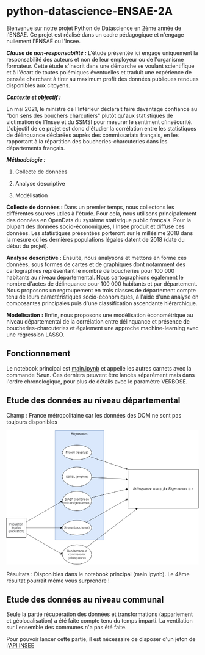 # python-datascience-ENSAE-2A
Bienvenue sur notre projet Python de Datascience en 2ème année de l'ENSAE. Ce projet est réalisé dans un cadre pédagogique et n'engage nullement l'ENSAE ou l'Insee. 

***Clause de non-responsabilité :***
L'étude présentée ici engage uniquement la responsabilité des auteurs et non de leur employeur ou de l'organisme formateur.
Cette étude s'inscrit dans une démarche se voulant scientifique et à l'écart de toutes polémiques éventuelles et traduit une expérience de pensée cherchant à tirer au maximum profit des données publiques rendues disponibles aux citoyens.

***Contexte et objectif :***

En mai 2021, le ministre de l'Intérieur déclarait faire davantage confiance au "bon sens des bouchers charcutiers" plutôt qu'aux statistiques de victimation de l'Insee et du SSMSI pour mesurer le sentiment d'insécurité. L'objectif de ce projet est donc d'étudier la corrélation entre les statistiques de délinquance déclarées auprès des commissariats français, en les rapportant à la répartition des boucheries-charcuteries dans les départements français. 

***Méthodologie :***

1. Collecte de données

2. Analyse descriptive

3. Modélisation


**Collecte de données :** Dans un premier temps, nous collectons les différentes sources utiles à l'étude. Pour cela, nous utilisons principalement des données en OpenData du système statistique public français. Pour la plupart des données socio-économiques, l'Insee produit et diffuse ces données. Les statistiques présentées porteront sur le millésime 2018 dans la mesure où les dernières populations légales datent de 2018 (date du début du projet). 

**Analyse descriptive :** Ensuite, nous analysons et mettons en forme ces données, sous formes de cartes et de graphiques dont notamment des cartographies représentant le nombre de boucheries pour 100 000 habitants au niveau départemental. Nous cartographions également le nombre d'actes de délinquance pour 100 000 habitants et par département. Nous proposons un regroupement en trois classes de département compte tenu de leurs caractéristiques socio-économiques, à l'aide d'une analyse en composantes principales puis d'une classification ascendante hiérarchique.

**Modélisation :** Enfin, nous proposons une modélisation économétrique au niveau départemental  de la corrélation entre délinquance et présence de boucheries-charcuteries et également une approche machine-learning avec une régression LASSO.

## Fonctionnement

Le notebook principal est [main.ipynb](https://github.com/cthiounn/python-datascience-ENSAE-2A/blob/main/main.ipynb) et appelle les autres carnets avec la commande %run. Ces derniers peuvent être lancés séparément mais dans l'ordre chronologique, pour plus de détails avec le paramètre VERBOSE.



## Etude des données au niveau départemental

Champ : France métropolitaine car les données des DOM ne sont pas toujours disponibles

![schema](./sources.drawio.png)

Résultats : Disponibles dans le notebook principal (main.ipynb). Le 4ème résultat pourrait même vous surprendre !

## Etude des données au niveau communal

Seule la partie récupération des données et transformations (appariement et géolocalisation) a été faite compte tenu du temps imparti. La ventilation sur l'ensemble des communes n'a pas été faite.

Pour pouvoir lancer cette partie, il est nécessaire de disposer d'un jeton de l'[API INSEE]((https://api.insee.fr/)) 